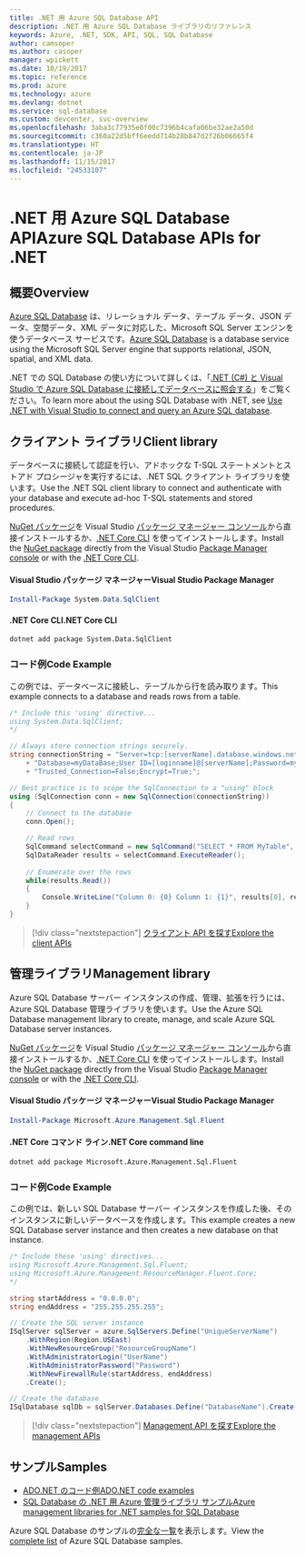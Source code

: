 ```yaml
---
title: .NET 用 Azure SQL Database API
description: .NET 用 Azure SQL Database ライブラリのリファレンス
keywords: Azure, .NET, SDK, API, SQL, SQL Database
author: camsoper
ms.author: casoper
manager: wpickett
ms.date: 10/19/2017
ms.topic: reference
ms.prod: azure
ms.technology: azure
ms.devlang: dotnet
ms.service: sql-database
ms.custom: devcenter, svc-overview
ms.openlocfilehash: 3aba3c77935e0f00c7396b4cafa06be32ae2a50d
ms.sourcegitcommit: c360a22d5bff6eedd714b28b847d2f26b06665f4
ms.translationtype: HT
ms.contentlocale: ja-JP
ms.lasthandoff: 11/15/2017
ms.locfileid: "24533107"
---
```

# <a name="azure-sql-database-apis-for-net"></a><span data-ttu-id="66066-104">.NET 用 Azure SQL Database API</span><span class="sxs-lookup"><span data-stu-id="66066-104">Azure SQL Database APIs for .NET</span></span>

## <a name="overview"></a><span data-ttu-id="66066-105">概要</span><span class="sxs-lookup"><span data-stu-id="66066-105">Overview</span></span>

<span data-ttu-id="66066-106">[Azure SQL Database](https://docs.microsoft.com/azure/sql-database/sql-database-technical-overview) は、リレーショナル データ、テーブル データ、JSON データ、空間データ、XML データに対応した、Microsoft SQL Server エンジンを使うデータベース サービスです。</span><span class="sxs-lookup"><span data-stu-id="66066-106">[Azure SQL Database](https://docs.microsoft.com/azure/sql-database/sql-database-technical-overview) is a database service using the Microsoft SQL Server engine that supports relational, JSON, spatial, and XML data.</span></span> 

<span data-ttu-id="66066-107">.NET での SQL Database の使い方について詳しくは、「[.NET (C#) と Visual Studio で Azure SQL Database に接続してデータベースに照会する](https://docs.microsoft.com/azure/sql-database/sql-database-connect-query-dotnet-visual-studio)」をご覧ください。</span><span class="sxs-lookup"><span data-stu-id="66066-107">To learn more about the using SQL Database with .NET, see [Use .NET with Visual Studio to connect and query an Azure SQL database](https://docs.microsoft.com/azure/sql-database/sql-database-connect-query-dotnet-visual-studio).</span></span>

## <a name="client-library"></a><span data-ttu-id="66066-108">クライアント ライブラリ</span><span class="sxs-lookup"><span data-stu-id="66066-108">Client library</span></span>

<span data-ttu-id="66066-109">データベースに接続して認証を行い、アドホックな T-SQL ステートメントとストアド プロシージャを実行するには、.NET SQL クライアント ライブラリを使います。</span><span class="sxs-lookup"><span data-stu-id="66066-109">Use the .NET SQL client library to connect and authenticate with your database and execute ad-hoc T-SQL statements and stored procedures.</span></span>

<span data-ttu-id="66066-110">[NuGet パッケージ]( https://www.nuget.org/packages/System.Data.SqlClient)を Visual Studio [パッケージ マネージャー コンソール](https://docs.microsoft.com/nuget/tools/package-manager-console)から直接インストールするか、[.NET Core CLI](https://docs.microsoft.com/dotnet/core/tools/dotnet-add-package) を使ってインストールします。</span><span class="sxs-lookup"><span data-stu-id="66066-110">Install the [NuGet package]( https://www.nuget.org/packages/System.Data.SqlClient) directly from the Visual Studio [Package Manager console](https://docs.microsoft.com/nuget/tools/package-manager-console) or with the [.NET Core CLI](https://docs.microsoft.com/dotnet/core/tools/dotnet-add-package).</span></span>

#### <a name="visual-studio-package-manager"></a><span data-ttu-id="66066-111">Visual Studio パッケージ マネージャー</span><span class="sxs-lookup"><span data-stu-id="66066-111">Visual Studio Package Manager</span></span>

```powershell
Install-Package System.Data.SqlClient
```

#### <a name="net-core-cli"></a><span data-ttu-id="66066-112">.NET Core CLI</span><span class="sxs-lookup"><span data-stu-id="66066-112">.NET Core CLI</span></span>

```bash
dotnet add package System.Data.SqlClient
```

### <a name="code-example"></a><span data-ttu-id="66066-113">コード例</span><span class="sxs-lookup"><span data-stu-id="66066-113">Code Example</span></span>

<span data-ttu-id="66066-114">この例では、データベースに接続し、テーブルから行を読み取ります。</span><span class="sxs-lookup"><span data-stu-id="66066-114">This example connects to a database and reads rows from a table.</span></span>

```csharp
/* Include this 'using' directive...
using System.Data.SqlClient;
*/

// Always store connection strings securely. 
string connectionString = "Server=tcp:[serverName].database.windows.net;" 
    + "Database=myDataBase;User ID=[loginname]@[serverName];Password=myPassword;"
    + "Trusted_Connection=False;Encrypt=True;";

// Best practice is to scope the SqlConnection to a "using" block
using (SqlConnection conn = new SqlConnection(connectionString))
{
    // Connect to the database
    conn.Open();

    // Read rows
    SqlCommand selectCommand = new SqlCommand("SELECT * FROM MyTable", conn);
    SqlDataReader results = selectCommand.ExecuteReader();
    
    // Enumerate over the rows
    while(results.Read())
    {
        Console.WriteLine("Column 0: {0} Column 1: {1}", results[0], results[1]);
    }
}
```

> [!div class="nextstepaction"]
> [<span data-ttu-id="66066-115">クライアント API を探す</span><span class="sxs-lookup"><span data-stu-id="66066-115">Explore the client APIs</span></span>](/dotnet/api/overview/azure/sql/client)

## <a name="management-library"></a><span data-ttu-id="66066-116">管理ライブラリ</span><span class="sxs-lookup"><span data-stu-id="66066-116">Management library</span></span>

<span data-ttu-id="66066-117">Azure SQL Database サーバー インスタンスの作成、管理、拡張を行うには、Azure SQL Database 管理ライブラリを使います。</span><span class="sxs-lookup"><span data-stu-id="66066-117">Use the Azure SQL Database management library to create, manage, and scale Azure SQL Database server instances.</span></span>

<span data-ttu-id="66066-118">[NuGet パッケージ](https://www.nuget.org/packages/Microsoft.Azure.Management.Sql.Fluent/)を Visual Studio [パッケージ マネージャー コンソール](https://docs.microsoft.com/nuget/tools/package-manager-console)から直接インストールするか、[.NET Core CLI](https://docs.microsoft.com/dotnet/core/tools/dotnet-add-package) を使ってインストールします。</span><span class="sxs-lookup"><span data-stu-id="66066-118">Install the [NuGet package](https://www.nuget.org/packages/Microsoft.Azure.Management.Sql.Fluent/) directly from the Visual Studio [Package Manager console](https://docs.microsoft.com/nuget/tools/package-manager-console) or with the [.NET Core CLI](https://docs.microsoft.com/dotnet/core/tools/dotnet-add-package).</span></span>

#### <a name="visual-studio-package-manager"></a><span data-ttu-id="66066-119">Visual Studio パッケージ マネージャー</span><span class="sxs-lookup"><span data-stu-id="66066-119">Visual Studio Package Manager</span></span>

```powershell
Install-Package Microsoft.Azure.Management.Sql.Fluent
``` 

#### <a name="net-core-command-line"></a><span data-ttu-id="66066-120">.NET Core コマンド ライン</span><span class="sxs-lookup"><span data-stu-id="66066-120">.NET Core command line</span></span>

```bash
dotnet add package Microsoft.Azure.Management.Sql.Fluent
```

### <a name="code-example"></a><span data-ttu-id="66066-121">コード例</span><span class="sxs-lookup"><span data-stu-id="66066-121">Code Example</span></span>

<span data-ttu-id="66066-122">この例では、新しい SQL Database サーバー インスタンスを作成した後、そのインスタンスに新しいデータベースを作成します。</span><span class="sxs-lookup"><span data-stu-id="66066-122">This example creates a new SQL Database server instance and then creates a new database on that instance.</span></span>

```csharp
/* Include these 'using' directives...
using Microsoft.Azure.Management.Sql.Fluent;
using Microsoft.Azure.Management.ResourceManager.Fluent.Core;
*/

string startAddress = "0.0.0.0";
string endAddress = "255.255.255.255";

// Create the SQL server instance
ISqlServer sqlServer = azure.SqlServers.Define("UniqueServerName")
    .WithRegion(Region.USEast)
    .WithNewResourceGroup("ResourceGroupName")
    .WithAdministratorLogin("UserName")
    .WithAdministratorPassword("Password")
    .WithNewFirewallRule(startAddress, endAddress)
    .Create();

// Create the database
ISqlDatabase sqlDb = sqlServer.Databases.Define("DatabaseName").Create();
```

> [!div class="nextstepaction"]
> [<span data-ttu-id="66066-123">Management API を探す</span><span class="sxs-lookup"><span data-stu-id="66066-123">Explore the management APIs</span></span>](/dotnet/api/overview/azure/sql/management)

## <a name="samples"></a><span data-ttu-id="66066-124">サンプル</span><span class="sxs-lookup"><span data-stu-id="66066-124">Samples</span></span>

- [<span data-ttu-id="66066-125">ADO.NET のコード例</span><span class="sxs-lookup"><span data-stu-id="66066-125">ADO.NET code examples</span></span>](/dotnet/framework/data/adonet/ado-net-code-examples)
- [<span data-ttu-id="66066-126">SQL Database の .NET 用 Azure 管理ライブラリ サンプル</span><span class="sxs-lookup"><span data-stu-id="66066-126">Azure management libraries for .NET samples for SQL Database</span></span>](/dotnet/azure/dotnet-sdk-azure-sql-database-samples)

<span data-ttu-id="66066-127">Azure SQL Database のサンプルの[完全な一覧](https://azure.microsoft.com/en-us/resources/samples/?platform=dotnet&term=sql+database)を表示します。</span><span class="sxs-lookup"><span data-stu-id="66066-127">View the [complete list](https://azure.microsoft.com/en-us/resources/samples/?platform=dotnet&term=sql+database) of Azure SQL Database samples.</span></span>

